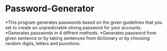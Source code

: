 # Password-Generator
*This program generates passwords based on the given guidelines that you set to create an unpredictable strong password for your accounts.
*Generates passwords in 4 diffrent methods.
*Generates password from given sentence or by taking sentences from dictionary or by choosing random digits, letters and punctions.

